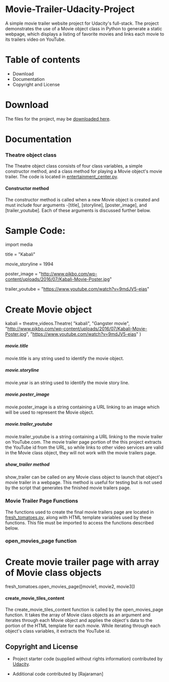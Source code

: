 # Movie-Trailer-Udacity-Project 

A simple movie trailer website project for Udacity's full-stack. The project demonstrates the use of a Movie object class in Python to generate a static webpage, which displays a listing of favorite movies and links each movie to its trailers video on YouTube.

# Table of contents

- Download
- Documentation
- Copyright and License

# Download

The files for the project, may be [downloaded here](https://github.com/Rtech2014/Movie-Trailer-Website-Udacity-Project).

# Documentation

### Theatre object class

The Theatre object class consists of four class variables, a simple constructor method, and a class method for playing a Movie object's movie trailer. The code is located in [entertainment_center.py](https://github.com/Rtech2014/Movie-Trailer-Website-Udacity-Project/blob/master/entertainment_center.py). 

#### Constructor method

The constructor method is called when a new Movie object is created and must include four arguments -[title], [storyline], [poster_image], and [trailer_youtube]. Each of these arguments is discussed further below.

# Sample Code:

import media

title = "Kabali"

movie_storyline = 1994

poster_image = "http://www.pikbo.com/wp-content/uploads/2016/07/Kabali-Movie-Poster.jpg"

trailer_youtube = "https://www.youtube.com/watch?v=9mdJV5-eias"

# Create Movie object

kabali = theatre_videos.Theatre(
																"kabali", 
																"Gangster movie",
																"http://www.pikbo.com/wp-content/uploads/2016/07/Kabali-Movie-Poster.jpg",
																"https://www.youtube.com/watch?v=9mdJV5-eias"
																)

##### movie.title

movie.title is any string used to identify the movie object.

##### movie.storyline

movie.year is an string used to identify the movie story line.

##### movie.poster_image

movie.poster_image is a string containing a URL linking to an image which will be used to represent the Movie object.

##### movie.trailer_youtube

movie.trailer_youtube is a string containing a URL linking to the movie trailer on YouTube.com. The movie trailer page portion of the this project extracts the YouTube id from the URL, so while links to other video services are valid in the Movie class object, they will not work with the movie trailers page. 

##### show_trailer method

show_trailer can be called on any Movie class object to launch that object's movie trailer in a webpage. This method is useful for testing but is not used by the script that generates the finished movie trailers page.

### Movie Trailer Page Functions 

The functions used to create the final movie trailers page are located in [fresh_tomatoes.py](https://github.com/Rtech2014/Movie-Trailer-Website-Udacity-Project/blob/master/fresh_tomatoes.py), along with HTML template variables used by these functions. This file must be imported to access the functions described below.

### open_movies_page function

# Create movie trailer page with array of Movie class objects

fresh_tomatoes.open_movies_page([movie1, movie2, movie3])

#### create_movie_tiles_content

The create_movie_tiles_content function is called by the open_movies_page function. It takes the array of Movie class objects as an argument and iterates through each Movie object and applies the object's data to the portion of the HTML template for each movie. While iterating through each object's class variables, it extracts the YouTube id.

## Copyright and License

- Project starter code (supplied without rights information) contributed by [Udacity](http://www.udacity.com).

- Additional code contributed by [Rajaraman]

